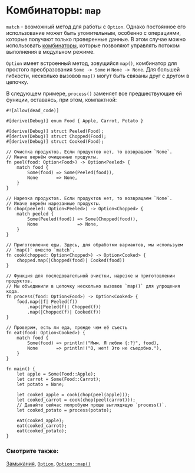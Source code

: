 # Комбинаторы: `map`

`match` - возможный метод для работы с `Option`.
Однако постоянное его использование может быть утомительным, 
особенно с операциями, которые получают только проверенные 
данные.
В этом случае можно использовать [комбинаторы](https://doc.rust-lang.org/book/glossary.html#combinators), которые 
позволяют управлять потоком выполнения в модульном режиме.

`Option` имеет встроенный метод, зовущийся `map()`, комбинатор для простого преобразования `Some -> Some` и `None -> None`. Для большей гибкости, несколько вызовов `map()` могут быть связаны друг с другом в цепочку.

В следующем примере, `process()` заменяет все предшествующие ей функции, оставаясь, при этом, компактной:

```rust,editable
#![allow(dead_code)]

#[derive(Debug)] enum Food { Apple, Carrot, Potato }

#[derive(Debug)] struct Peeled(Food);
#[derive(Debug)] struct Chopped(Food);
#[derive(Debug)] struct Cooked(Food);

// Очистка продуктов. Если продуктов нет, то возвращаем `None`.
// Иначе вернём очищенные продукты.
fn peel(food: Option<Food>) -> Option<Peeled> {
    match food {
        Some(food) => Some(Peeled(food)),
        None       => None,
    }
}

// Нарезка продуктов. Если продуктов нет, то возвращаем `None`.
// Иначе вернём нарезанные продукты.
fn chop(peeled: Option<Peeled>) -> Option<Chopped> {
    match peeled {
        Some(Peeled(food)) => Some(Chopped(food)),
        None               => None,
    }
}

// Приготовление еды. Здесь, для обработки вариантов, мы используем 
// `map()` вместо `match`.
fn cook(chopped: Option<Chopped>) -> Option<Cooked> {
    chopped.map(|Chopped(food)| Cooked(food))
}

// Функция для последовательной очистки, нарезке и приготовлении продуктов.
// Мы объединили в цепочку несколько вызовов `map()` для упрощения кода.
fn process(food: Option<Food>) -> Option<Cooked> {
    food.map(|f| Peeled(f))
        .map(|Peeled(f)| Chopped(f))
        .map(|Chopped(f)| Cooked(f))
}

// Проверим, есть ли еда, прежде чем её съесть
fn eat(food: Option<Cooked>) {
    match food {
        Some(food) => println!("Ммм. Я люблю {:?}", food),
        None       => println!("О, нет! Это не съедобно."),
    }
}

fn main() {
    let apple = Some(Food::Apple);
    let carrot = Some(Food::Carrot);
    let potato = None;

    let cooked_apple = cook(chop(peel(apple)));
    let cooked_carrot = cook(chop(peel(carrot)));
    // Давайте сейчас попробуем проще выглядящую `process()`.
    let cooked_potato = process(potato);

    eat(cooked_apple);
    eat(cooked_carrot);
    eat(cooked_potato);
}
```

### Смотрите также:

[Замыкания](../../fn/closures.md), [`Option`](https://doc.rust-lang.org/std/option/enum.Option.html), [`Option::map()`](https://doc.rust-lang.org/std/option/enum.Option.html#method.map)
